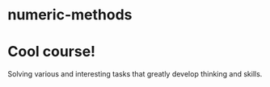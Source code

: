 # numeric-methods

# Cool course!

Solving various and interesting tasks that greatly develop thinking and skills.
